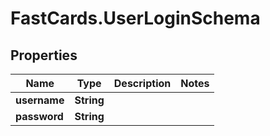 # FastCards.UserLoginSchema

## Properties

Name | Type | Description | Notes
------------ | ------------- | ------------- | -------------
**username** | **String** |  | 
**password** | **String** |  | 


